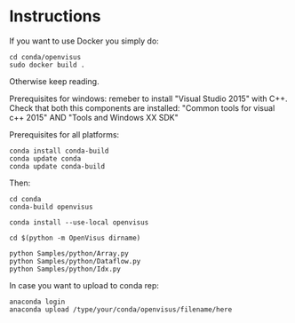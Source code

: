 # Instructions

If you want to use Docker you simply do:

```
cd conda/openvisus
sudo docker build .
```

Otherwise keep reading.

Prerequisites for windows: remeber to install "Visual Studio 2015" with C++.
Check that both this components are installed: "Common tools for visual c++ 2015" AND "Tools and Windows XX SDK"

Prerequisites for all platforms:

```
conda install conda-build
conda update conda
conda update conda-build
```

Then:

```
cd conda
conda-build openvisus

conda install --use-local openvisus

cd $(python -m OpenVisus dirname)

python Samples/python/Array.py
python Samples/python/Dataflow.py
python Samples/python/Idx.py
```


In case you want to upload to conda rep:

```
anaconda login
anaconda upload /type/your/conda/openvisus/filename/here
```



